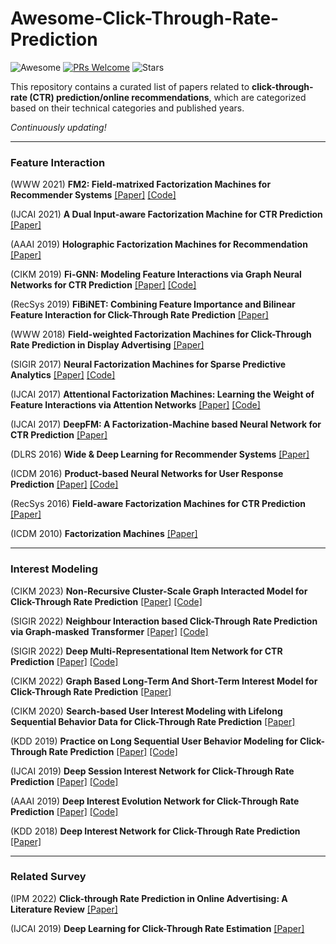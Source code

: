 # Awesome-Click-Through-Rate-Prediction
![Awesome](https://cdn.rawgit.com/sindresorhus/awesome/d7305f38d29fed78fa85652e3a63e154dd8e8829/media/badge.svg)
[![PRs Welcome](https://img.shields.io/badge/PRs-welcome-yellow.svg)](https://github.com/YuanchenBei/Awesome-Click-Through-Rate-Prediction) 
![Stars](https://img.shields.io/github/stars/YuanchenBei/Awesome-Click-Through-Rate-Prediction?color=green)

This repository contains a curated list of papers related to **click-through-rate (CTR) prediction/online recommendations**, which are categorized based on their technical categories and published years.

*Continuously updating!*

----

### Feature Interaction
(WWW 2021) **FM2: Field-matrixed Factorization Machines for Recommender Systems** [[Paper]](https://dl.acm.org/doi/pdf/10.1145/3442381.3449930) [[Code]](https://github.com/yahoo/FmFM)

(IJCAI 2021) **A Dual Input-aware Factorization Machine for CTR Prediction** [[Paper]](https://www.ijcai.org/Proceedings/2020/0434.pdf)

(AAAI 2019) **Holographic Factorization Machines for Recommendation** [[Paper]](https://ojs.aaai.org/index.php/AAAI/article/download/4448/4326) 

(CIKM 2019) **Fi-GNN: Modeling Feature Interactions via Graph Neural Networks for CTR Prediction** [[Paper]](https://dl.acm.org/doi/pdf/10.1145/3357384.3357951) [[Code]](https://github.com/JiangShaoYin/FIGNN)

(RecSys 2019) **FiBiNET: Combining Feature Importance and Bilinear Feature Interaction for Click-Through Rate Prediction** [[Paper]](https://dl.acm.org/doi/pdf/10.1145/3298689.3347043)

(WWW 2018) **Field-weighted Factorization Machines for Click-Through Rate Prediction in Display Advertising** [[Paper]](https://dl.acm.org/doi/pdf/10.1145/3178876.3186040)

(SIGIR 2017) **Neural Factorization Machines for Sparse Predictive Analytics** [[Paper]](https://dl.acm.org/doi/pdf/10.1145/3077136.3080777) [[Code]](https://github.com/hexiangnan/neural_factorization_machine)

(IJCAI 2017) **Attentional Factorization Machines: Learning the Weight of Feature Interactions via Attention Networks**  [[Paper]](https://www.ijcai.org/proceedings/2017/0435.pdf) [[Code]](https://github.com/hexiangnan/attentional_factorization_machine)

(IJCAI 2017) **DeepFM: A Factorization-Machine based Neural Network for CTR Prediction** [[Paper]](https://www.ijcai.org/proceedings/2017/0239.pdf)

(DLRS 2016) **Wide & Deep Learning for Recommender Systems** [[Paper]](https://dl.acm.org/doi/pdf/10.1145/2988450.2988454)

(ICDM 2016) **Product-based Neural Networks for User Response Prediction** [[Paper]](https://arxiv.org/pdf/1611.00144.pdf) [[Code]](https://github.com/Atomu2014/product-nets)

(RecSys 2016) **Field-aware Factorization Machines for CTR Prediction** [[Paper]](https://dl.acm.org/doi/pdf/10.1145/2959100.2959134)

(ICDM 2010) **Factorization Machines** [[Paper]](https://analyticsconsultores.com.mx/wp-content/uploads/2019/03/Factorization-Machines-Steffen-Rendle-Osaka-University-2010.pdf)

----

### Interest Modeling

(CIKM 2023) **Non-Recursive Cluster-Scale Graph Interacted Model for Click-Through Rate Prediction** [[Paper]](https://dl.acm.org/doi/10.1145/3583780.3615180) [[Code]](https://github.com/YuanchenBei/NRCGI)

(SIGIR 2022) **Neighbour Interaction based Click-Through Rate Prediction via Graph-masked Transformer** [[Paper]](https://arxiv.org/pdf/2201.13311.pdf) [[Code]](https://github.com/qwerfdsaplking/F2R-HMT)

(SIGIR 2022) **Deep Multi-Representational Item Network for CTR Prediction** [[Paper]](https://dl.acm.org/doi/abs/10.1145/3477495.3531845) [[Code]](https://github.com/alibaba/deep-multi-representational-item-network)

(CIKM 2022) **Graph Based Long-Term And Short-Term Interest Model for Click-Through Rate Prediction** [[Paper]](https://arxiv.org/pdf/2306.10028.pdf)

(CIKM 2020) **Search-based User Interest Modeling with Lifelong Sequential Behavior Data for Click-Through Rate Prediction** [[Paper]](https://arxiv.org/pdf/2006.05639.pdf)

(KDD 2019) **Practice on Long Sequential User Behavior Modeling for Click-Through Rate Prediction** [[Paper]](https://dl.acm.org/doi/pdf/10.1145/3292500.3330666) [[Code]](https://github.com/UIC-Paper/MIMN)

(IJCAI 2019) **Deep Session Interest Network for Click-Through Rate Prediction** [[Paper]](https://arxiv.org/pdf/1905.06482.pdf) [[Code]](https://github.com/shenweichen/DSIN)

(AAAI 2019) **Deep Interest Evolution Network for Click-Through Rate Prediction** [[Paper]](https://ojs.aaai.org/index.php/AAAI/article/download/4545/4423) [[Code]](https://github.com/mouna99/dien)

(KDD 2018) **Deep Interest Network for Click-Through Rate Prediction** [[Paper]](https://dl.acm.org/doi/pdf/10.1145/3219819.3219823)


----
### Related Survey
(IPM 2022) **Click-through Rate Prediction in Online Advertising: A Literature Review** [[Paper]](https://arxiv.org/pdf/2202.10462.pdf)

(IJCAI 2019) **Deep Learning for Click-Through Rate Estimation** [[Paper]](https://www.ijcai.org/proceedings/2021/0636.pdf)


